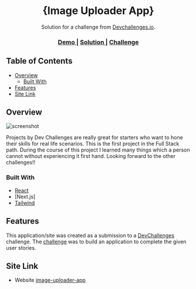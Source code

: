 <!-- Please update value in the {}  -->

<h1 align="center">{Image Uploader App}</h1>

<div align="center">
   Solution for a challenge from  <a href="http://devchallenges.io" target="_blank">Devchallenges.io</a>.
</div>

<div align="center">
  <h3>
    <a href="https://{your-demo-link.your-domain}">
      Demo
    </a>
    <span> | </span>
    <a href="https://{your-url-to-the-solution}">
      Solution
    </a>
    <span> | </span>
    <a href="https://devchallenges.io/challenges/O2iGT9yBd6xZBrOcVirx">
      Challenge
    </a>
  </h3>
</div>

<!-- TABLE OF CONTENTS -->

## Table of Contents

- [Overview](#overview)
  - [Built With](#built-with)
- [Features](#features)
- [Site Link](#site-link)
<!-- OVERVIEW -->

## Overview

![screenshot](https://firebasestorage.googleapis.com/v0/b/image-uploader-553e1.appspot.com/o/https-image-uploader-553e1-web-app.png_1661787396716?alt=media&token=6ec58c54-64a6-453f-829a-45eda6c1d72b)

Projects by Dev Challenges are really great for starters who want to hone their skills for real life scenarios. This is the first project in the Full Stack path. During the course of this project I learned many things which a person cannot without experiencing it first hand. Looking forward to the other challenges!!

### Built With

<!-- This section should list any major frameworks that you built your project using. Here are a few examples.-->

- [React](https://reactjs.org/)
- [Next.js]
- [Tailwind](https://tailwindcss.com/)

## Features

<!-- List the features of your application or follow the template. Don't share the figma file here :) -->

This application/site was created as a submission to a [DevChallenges](https://devchallenges.io/challenges) challenge. The [challenge](https://devchallenges.io/challenges/O2iGT9yBd6xZBrOcVirx) was to build an application to complete the given user stories.


## Site Link

- Website [image-uploader-app](https://image-uploader-553e1.web.app)